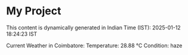 # My Project

This content is dynamically generated in Indian Time (IST): 2025-01-12 18:24:23 IST


Current Weather in Coimbatore:
Temperature: 28.88 °C
Condition: haze
